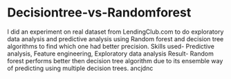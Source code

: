 # Decisiontree-vs-Randomforest
I did an experiment on real dataset from LendingClub.com to do exploratory data analysis and predictive analysis using Random forest and decision tree algorithms to find which one had better precision.
Skills used- Predictive analysis, Feature engineering, Exploratory data analysis
Result- Random forest performs better then decision tree algorithm due to its ensemble way of predicting using multiple decision trees.
ancjdnc